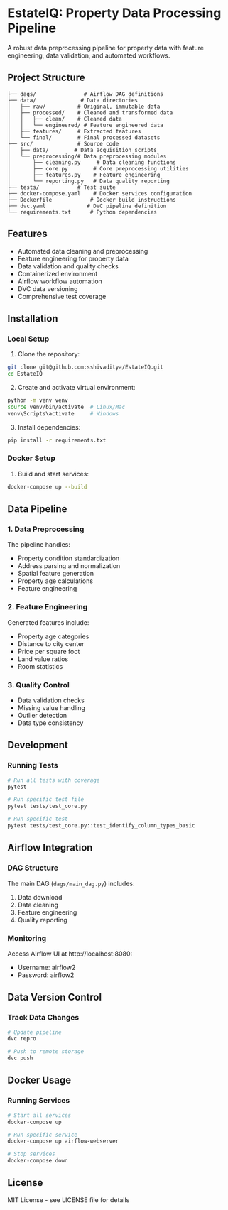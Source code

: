 # EstateIQ: Property Data Processing Pipeline

A robust data preprocessing pipeline for property data with feature engineering, data validation, and automated workflows.

## Project Structure
```
├── dags/               # Airflow DAG definitions
├── data/              # Data directories
│   ├── raw/          # Original, immutable data
│   ├── processed/    # Cleaned and transformed data
│   │   ├── clean/    # Cleaned data
│   │   └── engineered/ # Feature engineered data
│   ├── features/     # Extracted features
│   └── final/        # Final processed datasets
├── src/              # Source code
│   ├── data/        # Data acquisition scripts
│   └── preprocessing/# Data preprocessing modules
│       ├── cleaning.py     # Data cleaning functions
│       ├── core.py        # Core preprocessing utilities
│       ├── features.py    # Feature engineering
│       └── reporting.py   # Data quality reporting
├── tests/            # Test suite
├── docker-compose.yaml    # Docker services configuration
├── Dockerfile            # Docker build instructions
├── dvc.yaml             # DVC pipeline definition
└── requirements.txt      # Python dependencies
```

## Features
- Automated data cleaning and preprocessing
- Feature engineering for property data
- Data validation and quality checks
- Containerized environment
- Airflow workflow automation
- DVC data versioning
- Comprehensive test coverage

## Installation

### Local Setup
1. Clone the repository:
```bash
git clone git@github.com:sshivaditya/EstateIQ.git
cd EstateIQ
```

2. Create and activate virtual environment:
```bash
python -m venv venv
source venv/bin/activate  # Linux/Mac
venv\Scripts\activate     # Windows
```

3. Install dependencies:
```bash
pip install -r requirements.txt
```

### Docker Setup
1. Build and start services:
```bash
docker-compose up --build
```

## Data Pipeline

### 1. Data Preprocessing
The pipeline handles:
- Property condition standardization
- Address parsing and normalization
- Spatial feature generation
- Property age calculations
- Feature engineering

### 2. Feature Engineering
Generated features include:
- Property age categories
- Distance to city center
- Price per square foot
- Land value ratios
- Room statistics

### 3. Quality Control
- Data validation checks
- Missing value handling
- Outlier detection
- Data type consistency

## Development

### Running Tests
```bash
# Run all tests with coverage
pytest

# Run specific test file
pytest tests/test_core.py

# Run specific test
pytest tests/test_core.py::test_identify_column_types_basic
```

## Airflow Integration

### DAG Structure
The main DAG (`dags/main_dag.py`) includes:
1. Data download
2. Data cleaning
3. Feature engineering
4. Quality reporting

### Monitoring
Access Airflow UI at http://localhost:8080:
- Username: airflow2
- Password: airflow2

## Data Version Control

### Track Data Changes
```bash
# Update pipeline
dvc repro

# Push to remote storage
dvc push
```

## Docker Usage

### Running Services
```bash
# Start all services
docker-compose up

# Run specific service
docker-compose up airflow-webserver

# Stop services
docker-compose down
```
## License
MIT License - see LICENSE file for details

